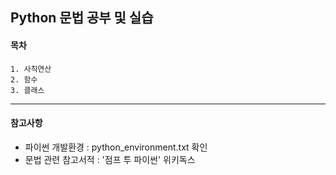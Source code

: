 Python 문법 공부 및 실습
------------------------

#### 목차
	1. 사칙연산
	2. 함수
	3. 클래스

------------------------

#### 참고사항
- 파이썬 개발환경 : python_environment.txt 확인
- 문법 관련 참고서적 : '점프 투 파이썬' 위키독스

